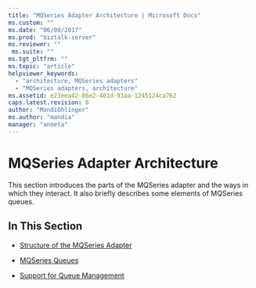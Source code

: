 ```yaml
---
title: "MQSeries Adapter Architecture | Microsoft Docs"
ms.custom: ""
ms.date: "06/08/2017"
ms.prod: "biztalk-server"
ms.reviewer: ""
 ms.suite: ""
ms.tgt_pltfrm: ""
ms.topic: "article"
helpviewer_keywords: 
  - "architecture, MQSeries adapters"
  - "MQSeries adapters, architecture"
ms.assetid: e23eea42-86e2-401d-93aa-1245124ca762
caps.latest.revision: 8
author: "MandiOhlinger"
ms.author: "mandia"
manager: "anneta"
---
```

# MQSeries Adapter Architecture
This section introduces the parts of the MQSeries adapter and the ways in which they interact. It also briefly describes some elements of MQSeries queues.  
  
## In This Section  
  
-   [Structure of the MQSeries Adapter](../core/structure-of-the-mqseries-adapter.md)  
  
-   [MQSeries Queues](../core/mqseries-queues.md)  
  
-   [Support for Queue Management](../core/support-for-queue-management.md)